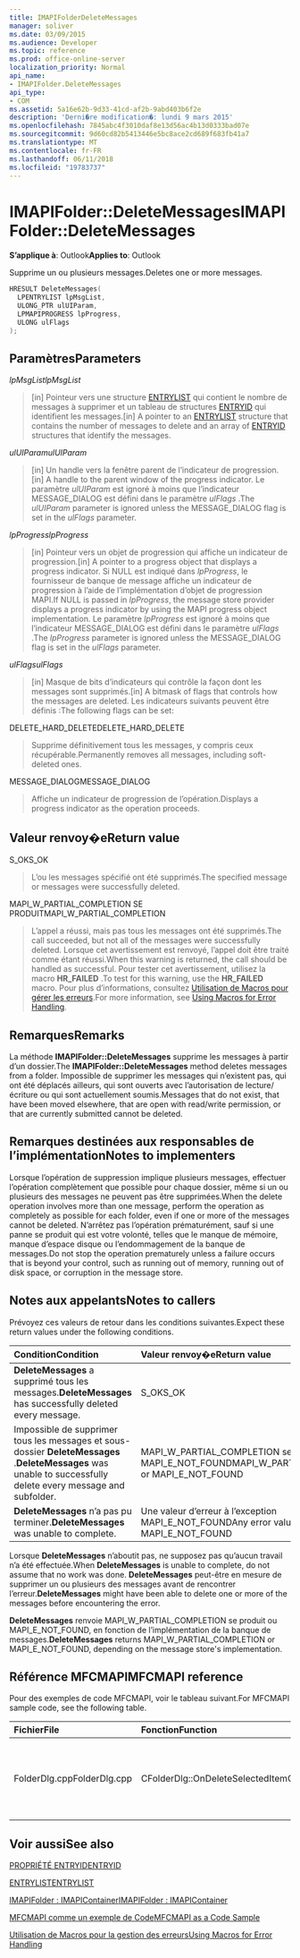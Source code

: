 ```yaml
---
title: IMAPIFolderDeleteMessages
manager: soliver
ms.date: 03/09/2015
ms.audience: Developer
ms.topic: reference
ms.prod: office-online-server
localization_priority: Normal
api_name:
- IMAPIFolder.DeleteMessages
api_type:
- COM
ms.assetid: 5a16e62b-9d33-41cd-af2b-9abd403b6f2e
description: 'Derni�re modification�: lundi 9 mars 2015'
ms.openlocfilehash: 7845abc4f3010daf8e13d56ac4b13d0333bad07e
ms.sourcegitcommit: 9d60cd82b5413446e5bc8ace2cd689f683fb41a7
ms.translationtype: MT
ms.contentlocale: fr-FR
ms.lasthandoff: 06/11/2018
ms.locfileid: "19783737"
---
```

# <a name="imapifolderdeletemessages"></a><span data-ttu-id="03eae-103">IMAPIFolder::DeleteMessages</span><span class="sxs-lookup"><span data-stu-id="03eae-103">IMAPIFolder::DeleteMessages</span></span>

  
  
<span data-ttu-id="03eae-104">**S’applique à**: Outlook</span><span class="sxs-lookup"><span data-stu-id="03eae-104">**Applies to**: Outlook</span></span> 
  
<span data-ttu-id="03eae-105">Supprime un ou plusieurs messages.</span><span class="sxs-lookup"><span data-stu-id="03eae-105">Deletes one or more messages.</span></span>
  
```cpp
HRESULT DeleteMessages(
  LPENTRYLIST lpMsgList,
  ULONG_PTR ulUIParam,
  LPMAPIPROGRESS lpProgress,
  ULONG ulFlags
);
```

## <a name="parameters"></a><span data-ttu-id="03eae-106">Paramètres</span><span class="sxs-lookup"><span data-stu-id="03eae-106">Parameters</span></span>

 <span data-ttu-id="03eae-107">_lpMsgList_</span><span class="sxs-lookup"><span data-stu-id="03eae-107">_lpMsgList_</span></span>
  
> <span data-ttu-id="03eae-108">[in] Pointeur vers une structure [ENTRYLIST](entrylist.md) qui contient le nombre de messages à supprimer et un tableau de structures [ENTRYID](entryid.md) qui identifient les messages.</span><span class="sxs-lookup"><span data-stu-id="03eae-108">[in] A pointer to an [ENTRYLIST](entrylist.md) structure that contains the number of messages to delete and an array of [ENTRYID](entryid.md) structures that identify the messages.</span></span> 
    
 <span data-ttu-id="03eae-109">_ulUIParam_</span><span class="sxs-lookup"><span data-stu-id="03eae-109">_ulUIParam_</span></span>
  
> <span data-ttu-id="03eae-110">[in] Un handle vers la fenêtre parent de l’indicateur de progression.</span><span class="sxs-lookup"><span data-stu-id="03eae-110">[in] A handle to the parent window of the progress indicator.</span></span> <span data-ttu-id="03eae-111">Le paramètre _ulUIParam_ est ignoré à moins que l’indicateur MESSAGE_DIALOG est défini dans le paramètre _ulFlags_ .</span><span class="sxs-lookup"><span data-stu-id="03eae-111">The  _ulUIParam_ parameter is ignored unless the MESSAGE_DIALOG flag is set in the  _ulFlags_ parameter.</span></span> 
    
 <span data-ttu-id="03eae-112">_lpProgress_</span><span class="sxs-lookup"><span data-stu-id="03eae-112">_lpProgress_</span></span>
  
> <span data-ttu-id="03eae-113">[in] Pointeur vers un objet de progression qui affiche un indicateur de progression.</span><span class="sxs-lookup"><span data-stu-id="03eae-113">[in] A pointer to a progress object that displays a progress indicator.</span></span> <span data-ttu-id="03eae-114">Si NULL est indiqué dans _lpProgress_, le fournisseur de banque de message affiche un indicateur de progression à l’aide de l’implémentation d’objet de progression MAPI.</span><span class="sxs-lookup"><span data-stu-id="03eae-114">If NULL is passed in  _lpProgress_, the message store provider displays a progress indicator by using the MAPI progress object implementation.</span></span> <span data-ttu-id="03eae-115">Le paramètre _lpProgress_ est ignoré à moins que l’indicateur MESSAGE_DIALOG est défini dans le paramètre _ulFlags_ .</span><span class="sxs-lookup"><span data-stu-id="03eae-115">The  _lpProgress_ parameter is ignored unless the MESSAGE_DIALOG flag is set in the  _ulFlags_ parameter.</span></span> 
    
 <span data-ttu-id="03eae-116">_ulFlags_</span><span class="sxs-lookup"><span data-stu-id="03eae-116">_ulFlags_</span></span>
  
> <span data-ttu-id="03eae-117">[in] Masque de bits d’indicateurs qui contrôle la façon dont les messages sont supprimés.</span><span class="sxs-lookup"><span data-stu-id="03eae-117">[in] A bitmask of flags that controls how the messages are deleted.</span></span> <span data-ttu-id="03eae-118">Les indicateurs suivants peuvent être définis :</span><span class="sxs-lookup"><span data-stu-id="03eae-118">The following flags can be set:</span></span>
    
<span data-ttu-id="03eae-119">DELETE_HARD_DELETE</span><span class="sxs-lookup"><span data-stu-id="03eae-119">DELETE_HARD_DELETE</span></span>
  
> <span data-ttu-id="03eae-120">Supprime définitivement tous les messages, y compris ceux récupérable.</span><span class="sxs-lookup"><span data-stu-id="03eae-120">Permanently removes all messages, including soft-deleted ones.</span></span>
    
<span data-ttu-id="03eae-121">MESSAGE_DIALOG</span><span class="sxs-lookup"><span data-stu-id="03eae-121">MESSAGE_DIALOG</span></span> 
  
> <span data-ttu-id="03eae-122">Affiche un indicateur de progression de l’opération.</span><span class="sxs-lookup"><span data-stu-id="03eae-122">Displays a progress indicator as the operation proceeds.</span></span>
    
## <a name="return-value"></a><span data-ttu-id="03eae-123">Valeur renvoy�e</span><span class="sxs-lookup"><span data-stu-id="03eae-123">Return value</span></span>

<span data-ttu-id="03eae-124">S_OK</span><span class="sxs-lookup"><span data-stu-id="03eae-124">S_OK</span></span> 
  
> <span data-ttu-id="03eae-125">L’ou les messages spécifié ont été supprimés.</span><span class="sxs-lookup"><span data-stu-id="03eae-125">The specified message or messages were successfully deleted.</span></span>
    
<span data-ttu-id="03eae-126">MAPI_W_PARTIAL_COMPLETION SE PRODUIT</span><span class="sxs-lookup"><span data-stu-id="03eae-126">MAPI_W_PARTIAL_COMPLETION</span></span> 
  
> <span data-ttu-id="03eae-127">L’appel a réussi, mais pas tous les messages ont été supprimés.</span><span class="sxs-lookup"><span data-stu-id="03eae-127">The call succeeded, but not all of the messages were successfully deleted.</span></span> <span data-ttu-id="03eae-128">Lorsque cet avertissement est renvoyé, l’appel doit être traité comme étant réussi.</span><span class="sxs-lookup"><span data-stu-id="03eae-128">When this warning is returned, the call should be handled as successful.</span></span> <span data-ttu-id="03eae-129">Pour tester cet avertissement, utilisez la macro **HR_FAILED** .</span><span class="sxs-lookup"><span data-stu-id="03eae-129">To test for this warning, use the **HR_FAILED** macro.</span></span> <span data-ttu-id="03eae-130">Pour plus d’informations, consultez [Utilisation de Macros pour gérer les erreurs](using-macros-for-error-handling.md).</span><span class="sxs-lookup"><span data-stu-id="03eae-130">For more information, see [Using Macros for Error Handling](using-macros-for-error-handling.md).</span></span>
    
## <a name="remarks"></a><span data-ttu-id="03eae-131">Remarques</span><span class="sxs-lookup"><span data-stu-id="03eae-131">Remarks</span></span>

<span data-ttu-id="03eae-132">La méthode **IMAPIFolder::DeleteMessages** supprime les messages à partir d’un dossier.</span><span class="sxs-lookup"><span data-stu-id="03eae-132">The **IMAPIFolder::DeleteMessages** method deletes messages from a folder.</span></span> <span data-ttu-id="03eae-133">Impossible de supprimer les messages qui n’existent pas, qui ont été déplacés ailleurs, qui sont ouverts avec l’autorisation de lecture/écriture ou qui sont actuellement soumis.</span><span class="sxs-lookup"><span data-stu-id="03eae-133">Messages that do not exist, that have been moved elsewhere, that are open with read/write permission, or that are currently submitted cannot be deleted.</span></span> 
  
## <a name="notes-to-implementers"></a><span data-ttu-id="03eae-134">Remarques destinées aux responsables de l’implémentation</span><span class="sxs-lookup"><span data-stu-id="03eae-134">Notes to implementers</span></span>

<span data-ttu-id="03eae-135">Lorsque l’opération de suppression implique plusieurs messages, effectuer l’opération complètement que possible pour chaque dossier, même si un ou plusieurs des messages ne peuvent pas être supprimées.</span><span class="sxs-lookup"><span data-stu-id="03eae-135">When the delete operation involves more than one message, perform the operation as completely as possible for each folder, even if one or more of the messages cannot be deleted.</span></span> <span data-ttu-id="03eae-136">N’arrêtez pas l’opération prématurément, sauf si une panne se produit qui est votre volonté, telles que le manque de mémoire, manque d’espace disque ou l’endommagement de la banque de messages.</span><span class="sxs-lookup"><span data-stu-id="03eae-136">Do not stop the operation prematurely unless a failure occurs that is beyond your control, such as running out of memory, running out of disk space, or corruption in the message store.</span></span>
  
## <a name="notes-to-callers"></a><span data-ttu-id="03eae-137">Notes aux appelants</span><span class="sxs-lookup"><span data-stu-id="03eae-137">Notes to callers</span></span>

<span data-ttu-id="03eae-138">Prévoyez ces valeurs de retour dans les conditions suivantes.</span><span class="sxs-lookup"><span data-stu-id="03eae-138">Expect these return values under the following conditions.</span></span>
  
|<span data-ttu-id="03eae-139">**Condition**</span><span class="sxs-lookup"><span data-stu-id="03eae-139">**Condition**</span></span>|<span data-ttu-id="03eae-140">**Valeur renvoy�e**</span><span class="sxs-lookup"><span data-stu-id="03eae-140">**Return value**</span></span>|
|:-----|:-----|
|<span data-ttu-id="03eae-141">**DeleteMessages** a supprimé tous les messages.</span><span class="sxs-lookup"><span data-stu-id="03eae-141">**DeleteMessages** has successfully deleted every message.</span></span>  <br/> |<span data-ttu-id="03eae-142">S_OK</span><span class="sxs-lookup"><span data-stu-id="03eae-142">S_OK</span></span>  <br/> |
|<span data-ttu-id="03eae-143">Impossible de supprimer tous les messages et sous-dossier **DeleteMessages** .</span><span class="sxs-lookup"><span data-stu-id="03eae-143">**DeleteMessages** was unable to successfully delete every message and subfolder.</span></span>  <br/> |<span data-ttu-id="03eae-144">MAPI_W_PARTIAL_COMPLETION se produit ou MAPI_E_NOT_FOUND</span><span class="sxs-lookup"><span data-stu-id="03eae-144">MAPI_W_PARTIAL_COMPLETION or MAPI_E_NOT_FOUND</span></span>  <br/> |
|<span data-ttu-id="03eae-145">**DeleteMessages** n’a pas pu terminer.</span><span class="sxs-lookup"><span data-stu-id="03eae-145">**DeleteMessages** was unable to complete.</span></span>  <br/> |<span data-ttu-id="03eae-146">Une valeur d’erreur à l’exception MAPI_E_NOT_FOUND</span><span class="sxs-lookup"><span data-stu-id="03eae-146">Any error value except MAPI_E_NOT_FOUND</span></span>  <br/> |
   
<span data-ttu-id="03eae-147">Lorsque **DeleteMessages** n’aboutit pas, ne supposez pas qu’aucun travail n’a été effectuée.</span><span class="sxs-lookup"><span data-stu-id="03eae-147">When **DeleteMessages** is unable to complete, do not assume that no work was done.</span></span> <span data-ttu-id="03eae-148">**DeleteMessages** peut-être en mesure de supprimer un ou plusieurs des messages avant de rencontrer l’erreur.</span><span class="sxs-lookup"><span data-stu-id="03eae-148">**DeleteMessages** might have been able to delete one or more of the messages before encountering the error.</span></span> 
  
 <span data-ttu-id="03eae-149">**DeleteMessages** renvoie MAPI_W_PARTIAL_COMPLETION se produit ou MAPI_E_NOT_FOUND, en fonction de l’implémentation de la banque de messages.</span><span class="sxs-lookup"><span data-stu-id="03eae-149">**DeleteMessages** returns MAPI_W_PARTIAL_COMPLETION or MAPI_E_NOT_FOUND, depending on the message store's implementation.</span></span> 
  
## <a name="mfcmapi-reference"></a><span data-ttu-id="03eae-150">Référence MFCMAPI</span><span class="sxs-lookup"><span data-stu-id="03eae-150">MFCMAPI reference</span></span>

<span data-ttu-id="03eae-151">Pour des exemples de code MFCMAPI, voir le tableau suivant.</span><span class="sxs-lookup"><span data-stu-id="03eae-151">For MFCMAPI sample code, see the following table.</span></span>
  
|<span data-ttu-id="03eae-152">**Fichier**</span><span class="sxs-lookup"><span data-stu-id="03eae-152">**File**</span></span>|<span data-ttu-id="03eae-153">**Fonction**</span><span class="sxs-lookup"><span data-stu-id="03eae-153">**Function**</span></span>|<span data-ttu-id="03eae-154">**Commentaire**</span><span class="sxs-lookup"><span data-stu-id="03eae-154">**Comment**</span></span>|
|:-----|:-----|:-----|
|<span data-ttu-id="03eae-155">FolderDlg.cpp</span><span class="sxs-lookup"><span data-stu-id="03eae-155">FolderDlg.cpp</span></span>  <br/> |<span data-ttu-id="03eae-156">CFolderDlg::OnDeleteSelectedItem</span><span class="sxs-lookup"><span data-stu-id="03eae-156">CFolderDlg::OnDeleteSelectedItem</span></span>  <br/> |<span data-ttu-id="03eae-157">MFCMAPI utilise la méthode **IMAPIFolder::DeleteMessages** pour supprimer les messages spécifiés.</span><span class="sxs-lookup"><span data-stu-id="03eae-157">MFCMAPI uses the **IMAPIFolder::DeleteMessages** method to delete the specified messages.</span></span>  <br/> |
   
## <a name="see-also"></a><span data-ttu-id="03eae-158">Voir aussi</span><span class="sxs-lookup"><span data-stu-id="03eae-158">See also</span></span>



[<span data-ttu-id="03eae-159">PROPRIÉTÉ ENTRYID</span><span class="sxs-lookup"><span data-stu-id="03eae-159">ENTRYID</span></span>](entryid.md)
  
[<span data-ttu-id="03eae-160">ENTRYLIST</span><span class="sxs-lookup"><span data-stu-id="03eae-160">ENTRYLIST</span></span>](entrylist.md)
  
[<span data-ttu-id="03eae-161">IMAPIFolder : IMAPIContainer</span><span class="sxs-lookup"><span data-stu-id="03eae-161">IMAPIFolder : IMAPIContainer</span></span>](imapifolderimapicontainer.md)


[<span data-ttu-id="03eae-162">MFCMAPI comme un exemple de Code</span><span class="sxs-lookup"><span data-stu-id="03eae-162">MFCMAPI as a Code Sample</span></span>](mfcmapi-as-a-code-sample.md)
  
[<span data-ttu-id="03eae-163">Utilisation de Macros pour la gestion des erreurs</span><span class="sxs-lookup"><span data-stu-id="03eae-163">Using Macros for Error Handling</span></span>](using-macros-for-error-handling.md)

